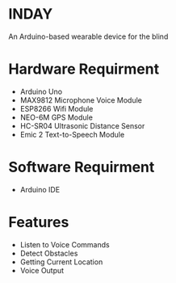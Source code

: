 # INDAY
An Arduino-based wearable device for the blind 

# Hardware Requirment
- Arduino Uno
- MAX9812 Microphone Voice Module
- ESP8266 Wifi Module
- NEO-6M GPS Module
- HC-SR04 Ultrasonic Distance Sensor
- Emic 2 Text-to-Speech Module

# Software Requirment
- Arduino IDE

# Features
- Listen to Voice Commands
- Detect Obstacles
- Getting Current Location
- Voice Output
